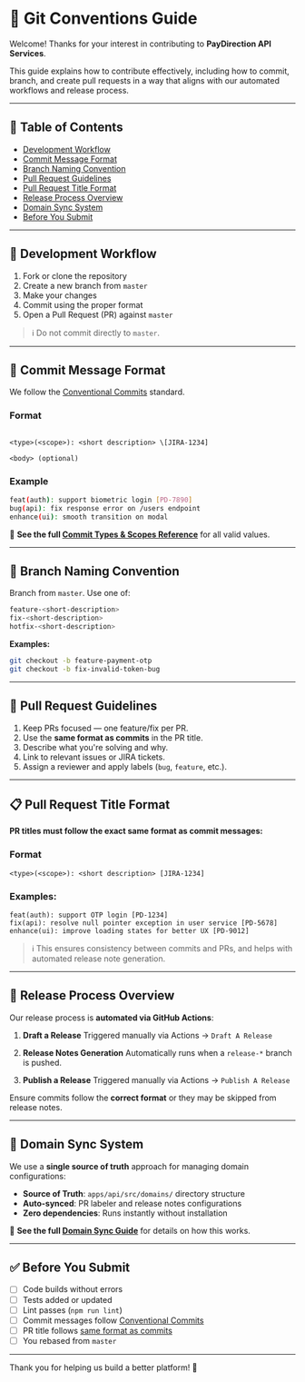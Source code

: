 # 🤝 Git Conventions Guide

Welcome! Thanks for your interest in contributing to **PayDirection API Services**.

This guide explains how to contribute effectively, including how to commit, branch, and create pull requests in a way that aligns with our automated workflows and release process.

---

## 📁 Table of Contents

- [Development Workflow](#-development-workflow)
- [Commit Message Format](#-commit-message-format)
- [Branch Naming Convention](#-branch-naming-convention)
- [Pull Request Guidelines](#-pull-request-guidelines)
- [Pull Request Title Format](#-pull-request-title-format)
- [Release Process Overview](#-release-process-overview)
- [Domain Sync System](#-domain-sync-system)
- [Before You Submit](#-before-you-submit)

---

## 🧰 Development Workflow

1. Fork or clone the repository  
2. Create a new branch from `master`  
3. Make your changes  
4. Commit using the proper format  
5. Open a Pull Request (PR) against `master`  

> ℹ️ Do not commit directly to `master`.

---

## 📝 Commit Message Format

We follow the [Conventional Commits](https://www.conventionalcommits.org/) standard.

### Format

```

<type>(<scope>): <short description> \[JIRA-1234]

<body> (optional)
```

### Example

```bash
feat(auth): support biometric login [PD-7890]
bug(api): fix response error on /users endpoint
enhance(ui): smooth transition on modal
```

📎 **See the full [Commit Types & Scopes Reference](./commit-reference.md)** for all valid values.

---

## 🌱 Branch Naming Convention

Branch from `master`. Use one of:

```bash
feature-<short-description>
fix-<short-description>
hotfix-<short-description>
```

**Examples:**

```bash
git checkout -b feature-payment-otp
git checkout -b fix-invalid-token-bug
```

---

## 🔀 Pull Request Guidelines

1. Keep PRs focused — one feature/fix per PR.
2. Use the **same format as commits** in the PR title.
3. Describe what you're solving and why.
4. Link to relevant issues or JIRA tickets.
5. Assign a reviewer and apply labels (`bug`, `feature`, etc.).

---

## 📋 Pull Request Title Format

**PR titles must follow the exact same format as commit messages:**

### Format

```
<type>(<scope>): <short description> [JIRA-1234]
```

### Examples:

```
feat(auth): support OTP login [PD-1234]
fix(api): resolve null pointer exception in user service [PD-5678]
enhance(ui): improve loading states for better UX [PD-9012]
```

> ℹ️ This ensures consistency between commits and PRs, and helps with automated release note generation.

---

## 🚀 Release Process Overview

Our release process is **automated via GitHub Actions**:

1. **Draft a Release**
   Triggered manually via Actions → `Draft A Release`

2. **Release Notes Generation**
   Automatically runs when a `release-*` branch is pushed.

3. **Publish a Release**
   Triggered manually via Actions → `Publish A Release`

Ensure commits follow the **correct format** or they may be skipped from release notes.

---

## 🔄 Domain Sync System

We use a **single source of truth** approach for managing domain configurations:

- **Source of Truth**: `apps/api/src/domains/` directory structure
- **Auto-synced**: PR labeler and release notes configurations  
- **Zero dependencies**: Runs instantly without installation

📎 **See the full [Domain Sync Guide](./domain-sync.md)** for details on how this works.

---

## ✅ Before You Submit

* [ ] Code builds without errors
* [ ] Tests added or updated
* [ ] Lint passes (`npm run lint`)
* [ ] Commit messages follow [Conventional Commits](#-commit-message-format)
* [ ] PR title follows [same format as commits](#-pull-request-title-format)
* [ ] You rebased from `master`

---

Thank you for helping us build a better platform! 💙 
